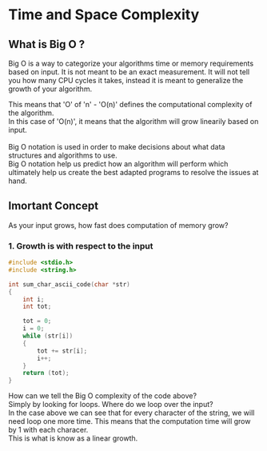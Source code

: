 # Time and Space Complexity

## What is Big O ?

Big O is a way to categorize your algorithms time or memory requirements based
on input. It is not meant to be an exact measurement. It will not tell you how
many CPU cycles it takes, instead it is meant to generalize the growth of your
algorithm.<br>

This means that 'O' of 'n' - 'O(n)' defines the computational complexity of the algorithm.<br>
In this case of 'O(n)', it means that the algorithm will grow linearily based on input.<br>
<br>
Big O notation is used in order to make decisions about what data structures and
algorithms to use.<br>
Big O notation help us predict how an algorithm will perform which ultimately help
us create the best adapted programs to resolve the issues at hand.<br>

## Imortant Concept

As your input grows, how fast does computation of memory grow? 

### 1. Growth is with respect to the input

```C
#include <stdio.h>
#include <string.h>

int	sum_char_ascii_code(char *str)
{
	int	i;
	int	tot;

	tot = 0;
	i = 0;
	while (str[i])
	{
		tot += str[i];
		i++;
	}
	return (tot);
}
```
How can we tell the Big O complexity of the code above?<br>
Simply by looking for loops. Where do we loop over the input?<br>
In the case above we can see that for every character of the string, we will need
loop one more time. This means that the computation time will grow by 1 with
each characer.<br>
This is what is know as a linear growth.<br>
